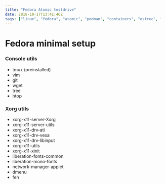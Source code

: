 ```yaml
---
title: "Fedora Atomic testdrive"
date: 2018-10-17T13:41:46Z
tags: ["linux", "fedora", "atomic", "podman", "containers", "ostree", "rpm-ostree"]
---
```


# Fedora minimal setup

### Console utils

* tmux (preinstalled)
* vim
* git
* wget
* tree
* htop

### Xorg utils

* xorg-x11-server-Xorg
* xorg-x11-server-utils
* xorg-x11-drv-ati
* xorg-x11-drv-vesa
* xorg-x11-drv-libinput
* xorg-x11-utils
* xorg-x11-xinit
* liberation-fonts-common
* liberation-mono-fonts
* network-manager-applet
* dmenu
* feh


